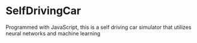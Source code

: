 # SelfDrivingCar
Programmed with JavaScript, this is a self driving car simulator that utilizes neural networks and machine learning
